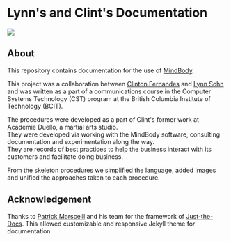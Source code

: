 
# Lynn's and Clint's Documentation

![](http://github.com/clintonbf/Lynns-and-Clints-doc-project/blob/gh-pages/assets/images/readme-1.png?raw=true)

## About
This repository contains documentation for the use of [MindBody](mindbody.io).

This project was a collaboration between [Clinton Fernandes](github.com/clintonbf) and [Lynn Sohn](https://github.com/linnie94) 
and was written as a part of a communications course in the Computer Systems Technology (CST) program at the British Columbia Institute of Technology (BCIT).

The procedures were developed as a part of Clint's former work at Academie Duello, a martial arts studio.  
They were developed via working with the MindBody software, consulting documentation and experimentation along the way.  
They are records of best practices to help the business interact with its customers and facilitate doing business.

From the skeleton procedures we simplified the language, added images and unified the approaches taken to each procedure.

## Acknowledgement

Thanks to [Patrick Marsceill](https://github.com/pmarsceill) and his team for the framework of [Just-the-Docs](https://github.com/pmarsceill/just-the-docs).
This allowed customizable and responsive Jekyll theme for documentation.
 